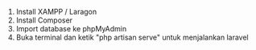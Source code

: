 1. Install XAMPP / Laragon
2. Install Composer
3. Import database ke phpMyAdmin
4. Buka terminal dan ketik "php artisan serve" untuk menjalankan laravel